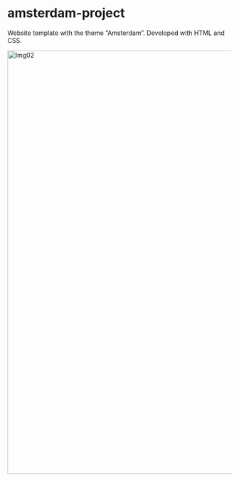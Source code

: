 # amsterdam-project

Website template with the theme “Amsterdam”.
Developed with HTML and CSS.

<img width="951" alt="Img02" src="https://github.com/user-attachments/assets/a7394780-68b0-42f2-9db1-dc4b50054e18">

